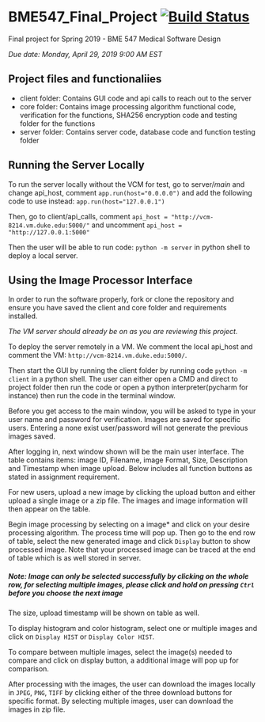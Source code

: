 # BME547_Final_Project [![Build Status](https://travis-ci.com/marcelolerendegui/BME547_Final_Project.svg?token=y2E3CUdmbCCXpxoiT8Pe&branch=master)](https://travis-ci.com/marcelolerendegui/BME547_Final_Project)
Final project for Spring 2019 - BME 547 Medical Software Design

*Due date: Monday, April 29, 2019 9:00 AM EST*

## Project files and functionaliies
* client folder: Contains GUI code and api calls to reach out to the server 
* core folder: Contains image processing algorithm functional code, verification for the functions, SHA256 encryption code and testing folder for the functions
* server folder: Contains server code, database code and function testing folder

## Running the Server Locally
To run the server locally without the VCM for test, go to server/_main_ and 
change api_host, comment `app.run(host="0.0.0.0")` and add the following code 
to use instead: `app.run(host="127.0.0.1")` 

Then, go to client/api_calls, comment `api_host = "http://vcm-8214.vm.duke.edu:5000/"` 
and uncomment `api_host = "http://127.0.0.1:5000"`

Then the user will be able to run code: `python -m server` in python shell 
to deploy a local server.
## Using the Image Processor Interface
In order to run the software properly, fork or clone the repository and ensure you have saved the client and core folder and requirements installed.

*The VM server should already be on as you are reviewing this project.*

To deploy the server remotely in a VM. We comment the local api_host and comment
the VM: `http://vcm-8214.vm.duke.edu:5000/`.

Then start the GUI by running the client folder by running code `python -m client` 
in a python shell. The user can either open a CMD and direct to project folder 
then run the code or open a python interpreter(pycharm for instance) then run 
the code in the terminal window. 

Before you get access to the main window, you will be asked to type in your user name and password for verification. Images are saved for specific users. Entering a none exist user/password will not generate the previous images saved.

After logging in, next window shown will be the main user interface. The table contains items: image ID, Filename, image Format, Size, Description and Timestamp when image upload.
Below includes all function buttons as stated in assignment requirement.

For new users, upload a new image by clicking the upload button and either 
upload a single image or a zip file. The images and image information will then appear on the table. 

Begin image processing by selecting on a image* and click on your desire processing algorithm. The process time will pop up. Then go to the end row of table, select the new generated image and click  `Display`
 button to show processed image. Note that your processed image can be traced 
 at the end of table which is as well stored in server.

#####  Note: Image can only be selected successfully  by clicking on the whole row, for selecting multiple images, please click and hold on pressing  `Ctrl` before you choose the next image 

The size, upload timestamp will be shown on table as well.

To display histogram and color histogram, select one or multiple images and 
click on `Display HIST` or `Display Color HIST`.

To compare between multiple images, select the image(s) needed to compare and 
click on display button, a additional image will pop up for comparison.

After processing with the images, the user can download the images locally in
`JPEG`, `PNG`, `TIFF` by clicking either of the three download buttons for 
specific format. By selecting multiple images, user can download the images in
zip file.

